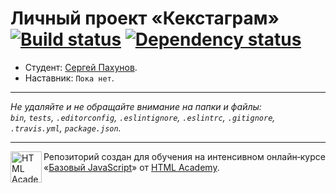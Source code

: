 # Личный проект «Кекстаграм» [![Build status][travis-image]][travis-url] [![Dependency status][dependency-image]][dependency-url]

* Студент: [Сергей Пахунов](https://up.htmlacademy.ru/javascript/8/user/199149).
* Наставник: `Пока нет`.

---

_Не удаляйте и не обращайте внимание на папки и файлы:_<br>
_`bin`, `tests`, `.editorconfig`, `.eslintignore`, `.eslintrc`, `.gitignore`, `.travis.yml`, `package.json`._

---

<a href="https://htmlacademy.ru/intensive/javascript"><img align="left" width="50" height="50" title="HTML Academy" src="https://up.htmlacademy.ru/static/img/intensive/javascript/logo-for-github.svg"></a>

Репозиторий создан для обучения на интенсивном онлайн‑курсе «[Базовый JavaScript](https://htmlacademy.ru/intensive/javascript)» от [HTML Academy](https://htmlacademy.ru).

[travis-image]: https://travis-ci.org/htmlacademy-javascript/199149-kekstagram.svg?branch=master
[travis-url]: https://travis-ci.org/htmlacademy-javascript/199149-kekstagram
[dependency-image]: https://david-dm.org/htmlacademy-javascript/199149-kekstagram.svg?style=flat-square
[dependency-url]: https://david-dm.org/htmlacademy-javascript/199149-kekstagram
